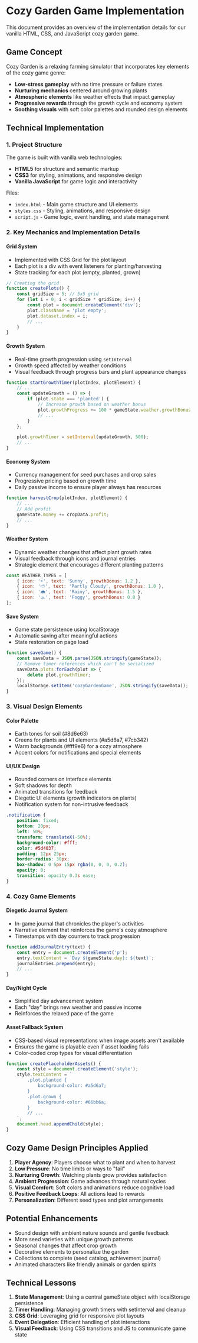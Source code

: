 # Cozy Garden Game Implementation

This document provides an overview of the implementation details for our vanilla HTML, CSS, and JavaScript cozy garden game.

## Game Concept

Cozy Garden is a relaxing farming simulator that incorporates key elements of the cozy game genre:

- **Low-stress gameplay** with no time pressure or failure states
- **Nurturing mechanics** centered around growing plants
- **Atmospheric elements** like weather effects that impact gameplay
- **Progressive rewards** through the growth cycle and economy system
- **Soothing visuals** with soft color palettes and rounded design elements

## Technical Implementation

### 1. Project Structure

The game is built with vanilla web technologies:

- **HTML5** for structure and semantic markup
- **CSS3** for styling, animations, and responsive design
- **Vanilla JavaScript** for game logic and interactivity

Files:
- `index.html` - Main game structure and UI elements
- `styles.css` - Styling, animations, and responsive design
- `script.js` - Game logic, event handling, and state management

### 2. Key Mechanics and Implementation Details

#### Grid System
- Implemented with CSS Grid for the plot layout
- Each plot is a div with event listeners for planting/harvesting
- State tracking for each plot (empty, planted, grown)

```javascript
// Creating the grid
function createPlots() {
    const gridSize = 5; // 5x5 grid
    for (let i = 0; i < gridSize * gridSize; i++) {
        const plot = document.createElement('div');
        plot.className = 'plot empty';
        plot.dataset.index = i;
        // ...
    }
}
```

#### Growth System
- Real-time growth progression using `setInterval`
- Growth speed affected by weather conditions
- Visual feedback through progress bars and plant appearance changes

```javascript
function startGrowthTimer(plotIndex, plotElement) {
    // ...
    const updateGrowth = () => {
        if (plot.state === 'planted') {
            // Increase growth based on weather bonus
            plot.growthProgress += 100 * gameState.weather.growthBonus;
            // ...
        }
    };

    plot.growthTimer = setInterval(updateGrowth, 500);
    // ...
}
```

#### Economy System
- Currency management for seed purchases and crop sales
- Progressive pricing based on growth time
- Daily passive income to ensure player always has resources

```javascript
function harvestCrop(plotIndex, plotElement) {
    // ...
    // Add profit
    gameState.money += cropData.profit;
    // ...
}
```

#### Weather System
- Dynamic weather changes that affect plant growth rates
- Visual feedback through icons and journal entries
- Strategic element that encourages different planting patterns

```javascript
const WEATHER_TYPES = [
    { icon: '☀️', text: 'Sunny', growthBonus: 1.2 },
    { icon: '⛅', text: 'Partly Cloudy', growthBonus: 1.0 },
    { icon: '🌧️', text: 'Rainy', growthBonus: 1.5 },
    { icon: '🌫️', text: 'Foggy', growthBonus: 0.8 }
];
```

#### Save System
- Game state persistence using localStorage
- Automatic saving after meaningful actions
- State restoration on page load

```javascript
function saveGame() {
    const saveData = JSON.parse(JSON.stringify(gameState));
    // Remove timer references which can't be serialized
    saveData.plots.forEach(plot => {
        delete plot.growthTimer;
    });
    localStorage.setItem('cozyGardenGame', JSON.stringify(saveData));
}
```

### 3. Visual Design Elements

#### Color Palette
- Earth tones for soil (#8d6e63)
- Greens for plants and UI elements (#a5d6a7, #7cb342)
- Warm backgrounds (#fff9e6) for a cozy atmosphere
- Accent colors for notifications and special elements

#### UI/UX Design
- Rounded corners on interface elements
- Soft shadows for depth
- Animated transitions for feedback
- Diegetic UI elements (growth indicators on plants)
- Notification system for non-intrusive feedback

```css
.notification {
    position: fixed;
    bottom: 20px;
    left: 50%;
    transform: translateX(-50%);
    background-color: #fff;
    color: #5d4037;
    padding: 12px 25px;
    border-radius: 30px;
    box-shadow: 0 5px 15px rgba(0, 0, 0, 0.2);
    opacity: 0;
    transition: opacity 0.3s ease;
}
```

### 4. Cozy Game Elements

#### Diegetic Journal System
- In-game journal that chronicles the player's activities
- Narrative element that reinforces the game's cozy atmosphere
- Timestamps with day counters to track progression

```javascript
function addJournalEntry(text) {
    const entry = document.createElement('p');
    entry.textContent = `Day ${gameState.day}: ${text}`;
    journalEntries.prepend(entry);
    // ...
}
```

#### Day/Night Cycle
- Simplified day advancement system
- Each "day" brings new weather and passive income
- Reinforces the relaxed pace of the game

#### Asset Fallback System
- CSS-based visual representations when image assets aren't available
- Ensures the game is playable even if asset loading fails
- Color-coded crop types for visual differentiation

```javascript
function createPlaceholderAssets() {
    const style = document.createElement('style');
    style.textContent = `
        .plot.planted {
            background-color: #a5d6a7;
        }
        .plot.grown {
            background-color: #66bb6a;
        }
        // ...
    `;
    document.head.appendChild(style);
}
```

## Cozy Game Design Principles Applied

1. **Player Agency**: Players choose what to plant and when to harvest
2. **Low Pressure**: No time limits or ways to "fail"
3. **Nurturing Growth**: Watching plants grow provides satisfaction
4. **Ambient Progression**: Game advances through natural cycles
5. **Visual Comfort**: Soft colors and animations reduce cognitive load
6. **Positive Feedback Loops**: All actions lead to rewards
7. **Personalization**: Different seed types and plot arrangements

## Potential Enhancements

- Sound design with ambient nature sounds and gentle feedback
- More seed varieties with unique growth patterns
- Seasonal changes that affect crop growth
- Decorative elements to personalize the garden
- Collections to complete (seed catalog, achievement journal)
- Animated characters like friendly animals or garden spirits

## Technical Lessons

1. **State Management**: Using a central gameState object with localStorage persistence
2. **Timer Handling**: Managing growth timers with setInterval and cleanup
3. **CSS Grid**: Leveraging grid for responsive plot layouts
4. **Event Delegation**: Efficient handling of plot interactions
5. **Visual Feedback**: Using CSS transitions and JS to communicate game state
